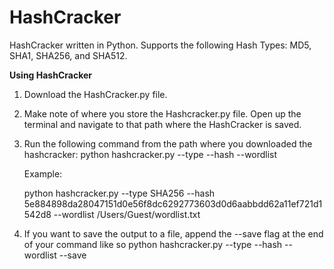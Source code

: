 # HashCracker
HashCracker written in Python. Supports the following Hash Types: MD5, SHA1, SHA256, and SHA512.

**Using HashCracker**

1. Download the HashCracker.py file.
   
2. Make note of where you store the Hashcracker.py file. Open up the terminal and navigate to that path where the HashCracker is saved.

3. Run the following command from the path where you downloaded the hashcracker: 
   python hashcracker.py --type <Hash Type> --hash <Hash> --wordlist <path to wordlist>

   Example:
   
   python hashcracker.py --type SHA256 --hash 5e884898da28047151d0e56f8dc6292773603d0d6aabbdd62a11ef721d1542d8 --wordlist /Users/Guest/wordlist.txt

5. If you want to save the output to a file, append the --save flag at the end of your command like so
   python hashcracker.py --type <Hash Type> --hash <Hash> --wordlist <path to wordlist> --save

   
